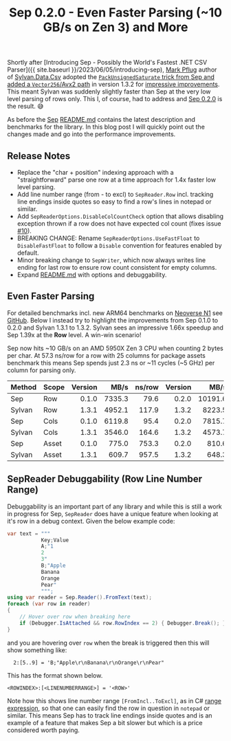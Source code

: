﻿---
layout: post
title: Sep 0.2.0 - Even Faster Parsing (~10 GB/s on Zen 3) and More
---
Shortly after [Introducing Sep - Possibly the World's Fastest .NET CSV
Parser]({{ site.baseurl }}/2023/06/05/introducing-sep), [Mark
Pflug](https://twitter.com/MarkPflug) author of
[Sylvan.Data.Csv](https://github.com/MarkPflug/Sylvan/blob/main/docs/Csv/Sylvan.Data.Csv.md)
adopted the [`PackUnsignedSaturate` trick from Sep and added a `Vector256`/Avx2
path](https://github.com/MarkPflug/Sylvan/pull/203) in version 1.3.2 for
[impressive
improvements](https://twitter.com/nietras1/status/1669294798652559361). This
meant Sylvan was suddenly slightly faster than Sep at the very low level parsing
of rows only. This I, of course, had to address and [Sep
0.2.0](https://github.com/nietras/Sep/releases/tag/v0.2.0) is the result. 😅

As before the [Sep](https://github.com/nietras/Sep)
[README.md](https://github.com/nietras/Sep/blob/main/README.md) contains the
latest description and benchmarks for the library. In this blog post I will
quickly point out the changes made and go into the performance improvements. 

## Release Notes

 * Replace the "char + position" indexing approach with a "straightforward"
   parse one row at a time approach for 1.4x faster low level parsing.
 * Add line number range (from - to excl) to `SepReader.Row` incl. tracking line
   endings inside quotes so easy to find a row's lines in notepad or similar.
 * Add `SepReaderOptions.DisableColCountCheck` option that allows disabling
   exception thrown if a row does not have expected col count (fixes issue
   [#10](https://github.com/nietras/Sep/issues/10)).
 * BREAKING CHANGE: Rename `SepReaderOptions.UseFastFloat` to `DisableFastFloat`
   to follow a `Disable` convention for features enabled by default.
 * Minor breaking change to `SepWriter`, which now always writes line ending for
   last row to ensure row count consistent for empty columns.
 * Expand [README.md](https://github.com/nietras/Sep/blob/main/README.md) with
   options and debuggability.

## Even Faster Parsing
For detailed benchmarks incl. new ARM64 benchmarks on [Neoverse
N1](https://en.wikichip.org/wiki/arm_holdings/microarchitectures/neoverse_n1)
see [GitHub](https://github.com/nietras/Sep). Below I instead try to highlight
the improvements from Sep 0.1.0 to 0.2.0 and Sylvan 1.3.1 to 1.3.2. Sylvan sees
an impressive 1.66x speedup and Sep 1.39x at the **Row** level. A win-win
scenario! 

Sep now hits ~10 GB/s on an AMD 5950X Zen 3 CPU when counting 2 bytes per char.
At 57.3 ns/row for a row with 25 columns for package assets benchmark this means
Sep spends just 2.3 ns or ~11 cycles (~5 GHz) per column for parsing only.

|    Method | Scope | Version |    MB/s | ns/row | Version |    MB/s | ns/row | Speedup |
|---------- |------ | -------:|--------:|-------:| -------:|--------:|-------:| -------:|
| Sep       |   Row |   0.1.0 |  7335.3 |   79.6 |   0.2.0 | 10191.6 |   57.3 |    1.39 |
| Sylvan    |   Row |   1.3.1 |  4952.1 |  117.9 |   1.3.2 |  8223.5 |   71.0 |    1.66 |
| Sep       |  Cols |   0.1.0 |  6119.8 |   95.4 |   0.2.0 |  7815.7 |   74.7 |    1.28 |
| Sylvan    |  Cols |   1.3.1 |  3546.0 |  164.6 |   1.3.2 |  4573.7 |  127.6 |    1.29 |
| Sep       | Asset |   0.1.0 |   775.0 |  753.3 |   0.2.0 |   810.6 |  720.2 |    1.05 |
| Sylvan    | Asset |   1.3.1 |   609.7 |  957.5 |   1.3.2 |   648.3 |  900.5 |    1.06 |

## SepReader Debuggability (Row Line Number Range)
Debuggability is an important part of any library and while this is still a work
in progress for Sep, `SepReader` does have a unique feature when looking at it's
row in a debug context. Given the below example code:
```csharp
var text = """
           Key;Value
           A;"1
           2
           3"
           B;"Apple
           Banana
           Orange
           Pear"
           """;
using var reader = Sep.Reader().FromText(text);
foreach (var row in reader)
{
    // Hover over row when breaking here
    if (Debugger.IsAttached && row.RowIndex == 2) { Debugger.Break(); }
}
```
and you are hovering over `row` when the break is triggered then this will show
something like:
```
  2:[5..9] = 'B;"Apple\r\nBanana\r\nOrange\r\nPear"
```
This has the format shown below. 
```
<ROWINDEX>:[<LINENUMBERRANGE>] = '<ROW>'
```
Note how this shows line number range `[FromIncl..ToExcl]`, as in C# [range
expression](https://learn.microsoft.com/en-us/dotnet/csharp/language-reference/proposals/csharp-8.0/ranges#systemrange),
so that one can easily find the row in question in `notepad` or similar. This
means Sep has to track line endings inside quotes and is an example of a feature
that makes Sep a bit slower but which is a price considered worth paying.
